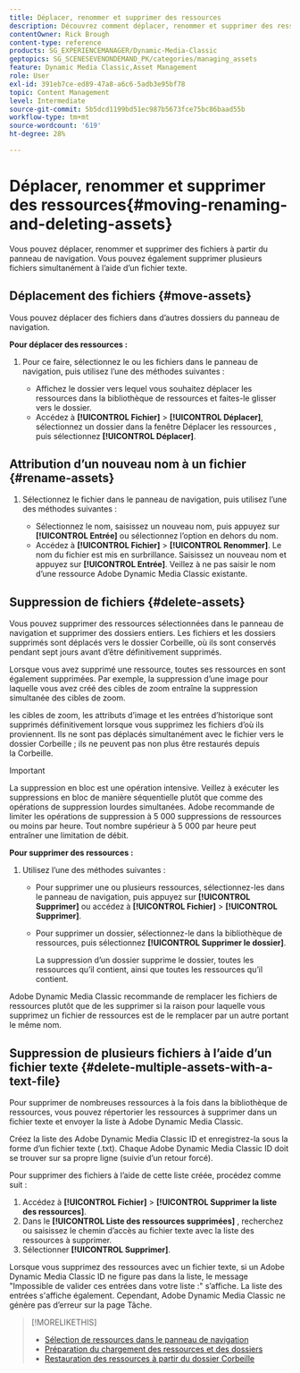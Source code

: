 ```yaml
---
title: Déplacer, renommer et supprimer des ressources
description: Découvrez comment déplacer, renommer et supprimer des ressources dans Adobe Dynamic Media Classic.
contentOwner: Rick Brough
content-type: reference
products: SG_EXPERIENCEMANAGER/Dynamic-Media-Classic
geptopics: SG_SCENESEVENONDEMAND_PK/categories/managing_assets
feature: Dynamic Media Classic,Asset Management
role: User
exl-id: 391eb7ce-ed89-47a8-a6c6-5adb3e95bf78
topic: Content Management
level: Intermediate
source-git-commit: 5b5dcd1199bd51ec987b5673fce75bc86baad55b
workflow-type: tm+mt
source-wordcount: '619'
ht-degree: 28%

---
```


# Déplacer, renommer et supprimer des ressources{#moving-renaming-and-deleting-assets}

Vous pouvez déplacer, renommer et supprimer des fichiers à partir du panneau de navigation. Vous pouvez également supprimer plusieurs fichiers simultanément à l’aide d’un fichier texte.

## Déplacement des fichiers {#move-assets}

Vous pouvez déplacer des fichiers dans d’autres dossiers du panneau de navigation.

**Pour déplacer des ressources :**

1. Pour ce faire, sélectionnez le ou les fichiers dans le panneau de navigation, puis utilisez l’une des méthodes suivantes :

   * Affichez le dossier vers lequel vous souhaitez déplacer les ressources dans la bibliothèque de ressources et faites-le glisser vers le dossier.
   * Accédez à **[!UICONTROL Fichier]** > **[!UICONTROL Déplacer]**, sélectionnez un dossier dans la fenêtre Déplacer les ressources , puis sélectionnez **[!UICONTROL Déplacer]**.

## Attribution d’un nouveau nom à un fichier {#rename-assets}

1. Sélectionnez le fichier dans le panneau de navigation, puis utilisez l’une des méthodes suivantes :

   * Sélectionnez le nom, saisissez un nouveau nom, puis appuyez sur **[!UICONTROL Entrée]** ou sélectionnez l’option en dehors du nom.
   * Accédez à **[!UICONTROL Fichier]** > **[!UICONTROL Renommer]**. Le nom du fichier est mis en surbrillance. Saisissez un nouveau nom et appuyez sur **[!UICONTROL Entrée]**. Veillez à ne pas saisir le nom d’une ressource Adobe Dynamic Media Classic existante.

## Suppression de fichiers {#delete-assets}

Vous pouvez supprimer des ressources sélectionnées dans le panneau de navigation et supprimer des dossiers entiers. Les fichiers et les dossiers supprimés sont déplacés vers le dossier Corbeille, où ils sont conservés pendant sept jours avant d’être définitivement supprimés.

Lorsque vous avez supprimé une ressource, toutes ses ressources en sont également supprimées. Par exemple, la suppression d’une image pour laquelle vous avez créé des cibles de zoom entraîne la suppression simultanée des cibles de zoom.

les cibles de zoom, les attributs d’image et les entrées d’historique sont supprimés définitivement lorsque vous supprimez les fichiers d’où ils proviennent. Ils ne sont pas déplacés simultanément avec le fichier vers le dossier Corbeille ; ils ne peuvent pas non plus être restaurés depuis la Corbeille.

>[!IMPORTANT]
>
>La suppression en bloc est une opération intensive. Veillez à exécuter les suppressions en bloc de manière séquentielle plutôt que comme des opérations de suppression lourdes simultanées. Adobe recommande de limiter les opérations de suppression à 5 000 suppressions de ressources ou moins par heure. Tout nombre supérieur à 5 000 par heure peut entraîner une limitation de débit.

**Pour supprimer des ressources :**

1. Utilisez l’une des méthodes suivantes :

   * Pour supprimer une ou plusieurs ressources, sélectionnez-les dans le panneau de navigation, puis appuyez sur **[!UICONTROL Supprimer]** ou accédez à **[!UICONTROL Fichier]** > **[!UICONTROL Supprimer]**.
   * Pour supprimer un dossier, sélectionnez-le dans la bibliothèque de ressources, puis sélectionnez **[!UICONTROL Supprimer le dossier]**.

     La suppression d’un dossier supprime le dossier, toutes les ressources qu’il contient, ainsi que toutes les ressources qu’il contient.

Adobe Dynamic Media Classic recommande de remplacer les fichiers de ressources plutôt que de les supprimer si la raison pour laquelle vous supprimez un fichier de ressources est de le remplacer par un autre portant le même nom.

## Suppression de plusieurs fichiers à l’aide d’un fichier texte {#delete-multiple-assets-with-a-text-file}

Pour supprimer de nombreuses ressources à la fois dans la bibliothèque de ressources, vous pouvez répertorier les ressources à supprimer dans un fichier texte et envoyer la liste à Adobe Dynamic Media Classic.

Créez la liste des Adobe Dynamic Media Classic ID et enregistrez-la sous la forme d’un fichier texte (.txt). Chaque Adobe Dynamic Media Classic ID doit se trouver sur sa propre ligne (suivie d’un retour forcé).

Pour supprimer des fichiers à l’aide de cette liste créée, procédez comme suit :

1. Accédez à **[!UICONTROL Fichier]** > **[!UICONTROL Supprimer la liste des ressources]**.
1. Dans le **[!UICONTROL Liste des ressources supprimées]** , recherchez ou saisissez le chemin d’accès au fichier texte avec la liste des ressources à supprimer.
1. Sélectionner **[!UICONTROL Supprimer]**.

Lorsque vous supprimez des ressources avec un fichier texte, si un Adobe Dynamic Media Classic ID ne figure pas dans la liste, le message &quot;Impossible de valider ces entrées dans votre liste :&quot; s’affiche. La liste des entrées s&#39;affiche également. Cependant, Adobe Dynamic Media Classic ne génère pas d’erreur sur la page Tâche.

>[!MORELIKETHIS]
>
>* [Sélection de ressources dans le panneau de navigation](selecting-assets-browse-panel.md#selecting_assets_in_the_browse_panel)
>* [Préparation du chargement des ressources et des dossiers](uploading-files.md#preparing_your_assets_and_folders_for_uploading)
>* [Restauration des ressources à partir du dossier Corbeille](trash-folder.md#restoring_assets_from_the_trash_folder)
